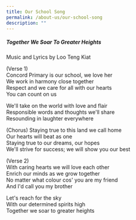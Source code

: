 ```yaml
---
title: Our School Song
permalink: /about-us/our-school-song
description: ""
---
```

##### Together We Soar To Greater Heights    
Music and Lyrics by Loo Teng Kiat

  
 
(Verse 1)   
Concord Primary is our school, we love her   
We work in harmony close together   
Respect and we care for all with our hearts   
You can count on us


We'll take on the world with love and flair   
Responsible words and thoughts we'll share    
Resounding in laughter everywhere

  

(Chorus)
Staying true to this land we call home     
Our hearts will beat as one   
Staying true to our dreams, our hopes   
We'll strive for success; we will show you our best

  

(Verse 2)    
With caring hearts we will love each other   
Enrich our minds as we grow together    
No matter what colour cos' you are my friend    
And I'd call you my brother

  

Let's reach for the sky   
With our determined spirits high    
Together we soar to greater heights